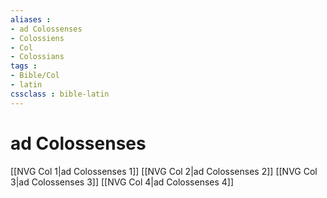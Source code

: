 ```yaml
---
aliases : 
- ad Colossenses
- Colossiens
- Col
- Colossians
tags : 
- Bible/Col
- latin
cssclass : bible-latin
---
```


# ad Colossenses

[[NVG Col 1|ad Colossenses 1]]
[[NVG Col 2|ad Colossenses 2]]
[[NVG Col 3|ad Colossenses 3]]
[[NVG Col 4|ad Colossenses 4]]
